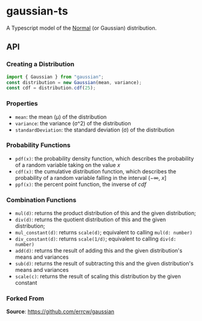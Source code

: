# gaussian-ts

A Typescript model of the [Normal](http://en.wikipedia.org/wiki/Normal_distribution)
(or Gaussian) distribution.

## API

### Creating a Distribution

```typescript
import { Gaussian } from "gaussian";
const distribution = new Gaussian(mean, variance);
const cdf = distribution.cdf(25);
```

### Properties

- `mean`: the mean (μ) of the distribution
- `variance`: the variance (σ^2) of the distribution
- `standardDeviation`: the standard deviation (σ) of the distribution

### Probability Functions

- `pdf(x)`: the probability density function, which describes the probability
  of a random variable taking on the value _x_
- `cdf(x)`: the cumulative distribution function, which describes the
  probability of a random variable falling in the interval (−∞, _x_]
- `ppf(x)`: the percent point function, the inverse of _cdf_

### Combination Functions
- `mul(d)`: returns the product distribution of this and the given distribution;
- `div(d)`: returns the quotient distribution of this and the given distribution;
- `mul_constant(d)`: returns `scale(d)`; equivalent to calling `mul(d: number)`
- `div_constant(d)`: returns `scale(1/d)`; equivalent to calling `div(d: number)`
- `add(d)`: returns the result of adding this and the given distribution's means and variances
- `sub(d)`: returns the result of subtracting this and the given distribution's means and variances
- `scale(c)`: returns the result of scaling this distribution by the given constant


### Forked From

__Source__: https://github.com/errcw/gaussian  